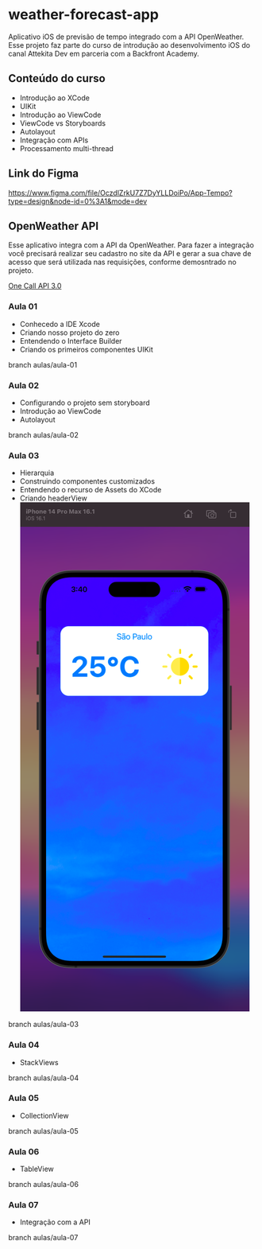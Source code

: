 # weather-forecast-app

Aplicativo iOS de previsão de tempo integrado com a API OpenWeather. Esse projeto faz parte do curso de introdução ao desenvolvimento iOS do canal Attekita Dev em parceria com a Backfront Academy.


## Conteúdo do curso

- Introdução ao XCode
- UIKit
- Introdução ao ViewCode
- ViewCode vs Storyboards
- Autolayout
- Integração com APIs
- Processamento multi-thread

## Link do Figma
https://www.figma.com/file/OczdlZrkU7Z7DyYLLDoiPo/App-Tempo?type=design&node-id=0%3A1&mode=dev


## OpenWeather API

Esse aplicativo integra com a API da OpenWeather. Para fazer a integração você precisará realizar seu cadastro no site da API e gerar a sua chave de acesso que será utilizada nas requisições, conforme demosntrado no projeto.

[One Call API 3.0](https://openweathermap.org/api)

### Aula 01
- Conhecedo a IDE Xcode
- Criando nosso projeto do zero
- Entendendo o Interface Builder
- Criando os primeiros componentes UIKit

branch aulas/aula-01

### Aula 02
- Configurando o projeto sem storyboard
- Introdução ao ViewCode
- Autolayout

branch aulas/aula-02

### Aula 03
- Hierarquia
- Construindo componentes customizados
- Entendendo o recurso de Assets do XCode
- Criando headerView
![](images-readme/aula-03.png)

branch aulas/aula-03

### Aula 04
- StackViews

branch aulas/aula-04

### Aula 05
- CollectionView

branch aulas/aula-05

### Aula 06
- TableView

branch aulas/aula-06

### Aula 07
- Integração com a API

branch aulas/aula-07
